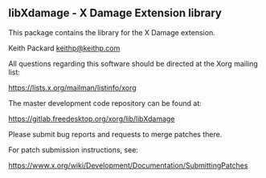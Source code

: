 libXdamage - X Damage Extension library
---------------------------------------

This package contains the library for the X Damage extension.

Keith Packard
keithp@keithp.com

All questions regarding this software should be directed at the
Xorg mailing list:

  https://lists.x.org/mailman/listinfo/xorg

The master development code repository can be found at:

  https://gitlab.freedesktop.org/xorg/lib/libXdamage

Please submit bug reports and requests to merge patches there.

For patch submission instructions, see:

  https://www.x.org/wiki/Development/Documentation/SubmittingPatches

